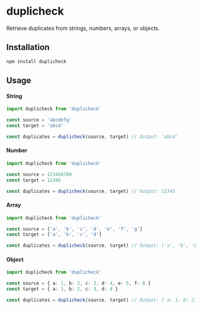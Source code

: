 # duplicheck

Retrieve duplicates from strings, numbers, arrays, or objects.

## Installation

```bash
npm install duplicheck
```

## Usage

#### String

```ts
import duplicheck from 'duplicheck'

const source = 'abcdefg'
const target = 'abcd'

const duplicates = duplicheck(source, target) // Output: 'abcd'
```

#### Number

```ts
import duplicheck from 'duplicheck'

const source = 123456789
const target = 12345

const duplicates = duplicheck(source, target) // Output: 12345
```

#### Array

```ts
import duplicheck from 'duplicheck'

const source = ['a', 'b', 'c', 'd', 'e', 'f', 'g']
const target = ['a', 'b', 'c', 'd']

const duplicates = duplicheck(source, target) // Output: ['a', 'b', 'c', 'd']
```

#### Object

```ts
import duplicheck from 'duplicheck'

const source = { a: 1, b: 2, c: 3, d: 4, e: 5, f: 6 }
const target = { a: 1, b: 2, c: 3, d: 4 }

const duplicates = duplicheck(source, target) // Output: { a: 1, b: 2, c: 3, d: 4 }
```